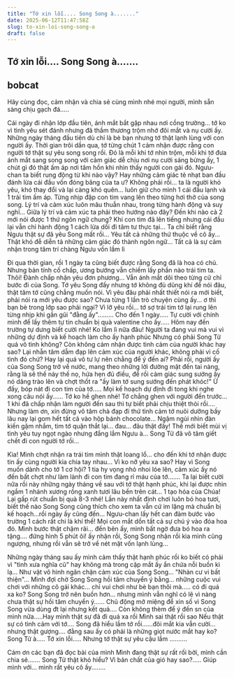 ```yaml
---
title: "Tớ xin lỗi.... Song Song à......."
date: 2025-06-12T11:47:58Z
slug: to-xin-loi-song-song-a
draft: false
---
```


## Tớ xin lỗi.... Song Song à.......

## bobcat

Hãy cùng đọc, cảm nhận và chia sẻ cùng mình nhé mọi người, mình sẵn sàng chịu gạch đá..... 
 
Cái ngày đi nhận lớp đầu tiên, ánh mắt bắt gặp nhau nơi cồng trường... tớ ko vì tình yêu sét đánh nhưng đã thầm thương trộm nhớ đôi mắt và nụ cười ấy. Những ngày tháng đầu tiên dù chỉ là bè bạn nhưng tớ thật lạnh lùng với con người ấy. Thời gian trôi dần qua, tớ từng chút 1 cảm nhận được rằng con người tớ thật sự yêu song song rồi. Đó là mỗi khi tớ nhìn trộm, mỗi khi tớ đưa ánh mắt sang song song với cảm giác dễ chịu nơi nụ cười sáng bừng ấy, 1 chút gì đó thật ấm áp nơi tâm hồn khi nhìn thấy người con gái đó. Ngưu-chan ta biết rung động từ khi nào vậy? Hay những cảm giác tẻ nhạt ban đầu đánh lừa cái đầu vốn đóng băng của ta ư? Không phải rồi... ta là người khó yêu,  khó thay đổi và lại càng khó quên... luôn giữ cho mình 1 cái đầu lạnh và 1 trái tim ấm áp. Từng nhịp đập con tim vang lên theo từng hơi thở của song song. Lý trí và cảm xúc luôn mâu thuẫn nhau, trong từng hành động và suy nghĩ... Giữa lý trí và cảm xúc ta phải theo hướng nào đây? Đến khi nào cả 2 mới nói được 1 thứ ngôn ngữ chung? Khi con tim đã lên tiếng nhưng cái đầu lại vẫn chỉ hành động 1 cách lừa dối đi tâm tư thực tại... Ta chỉ biết rằng Ngưu thật sự đã yêu Song mất rồi... Yêu tất cả những thứ thuộc về cô ấy... Thật khó đễ diễn tả những cảm giác đó thành ngôn ngữ... Tất cả là sự cảm nhận trong tâm trí chàng Ngưu vốn lầm lì 
 
Đi qua thời gian, rồi 1 ngày ta cũng biết được rằng Song đã là hoa có chủ. Nhưng bản tính cố chấp, ương bướng vẫn chiếm lấy phần nào trái tim ta. Thôi! Đành chấp nhận yêu đơn phương... Vẫn ánh mắt dõi theo từng cử chỉ bước đi của Song. Tớ yêu Song đấy nhưng tớ không đủ dũng khí để nói đâu, thật tâm tớ cũng chẳng muốn nói. Vì yêu đâu phải nhất thiết nói ra mới biết, phải nói ra mới yêu được sao? Chưa từng 1 lần trò chuyện cùng ấy... ơ thì bạn bè trong lớp sao phải ngại? Vì lỡ yêu rồi... tớ sợ trái tim tớ lại rung lên từng nhịp khi gần gũi "đằng ấy"......... Cho đến 1 ngày..... Tự cười với chính mình để lấy thêm tự tin chuẩn bị quà valentine cho ấy..... Hôm nay đến trường tự dưng biết cười nhé! Ko lầm lì nữa đâu! Người ta đang vui mà  vui vì những dự định và kế hoạch làm cho ấy hạnh phúc  Nhưng có phải Song Tử quá vô tình không? Còn không cảm nhận được tình cảm của người khác hay sao? Lại nhẫn tâm dẫm đạp lên cảm xúc của người khác, không phải vì cố tình đó chứ? Hay lại quá vô tư lự nên chẳng để ý đến ai? Phải rồi, người ấy của Song Song trở về nước, mang theo những lời đường mật đến tai nàng, rằng là sẽ thế này thế nọ, hứa hẹn đủ điều, để rồi cảm giác sung sướng ấy nó dâng trào lên và chợt thốt ra "ấy làm tớ sung sướng đến phát khóc!" Ừ đấy, bóp nát đi con tim của tớ..... Mọi kế hoạch dự định đi tong khi nghe xong câu nói ấy...... Tớ ko hề ghen nhé! Tớ chẳng ghen với người đến trước... 1 khi đã chấp nhận làm người đến sau thì tự biết phải chịu thiệt thòi rồi.... Nhưng làm ơn, xin đừng vô tâm chà đạp đi thứ tình cảm tớ nuôi dưỡng bấy lâu nay lại gom hết tất cả vào hộp bánh chocolate... Ngậm ngùi nhìn đàn kiến gặm nhắm, tim tớ quặn thắt lại... đau... đâu thật đấy! Thế mới biết mùi vị tình yêu tuy ngọt ngào nhưng đắng lắm Ngưu à... Song Tử đã vô tâm giết chết đi con người tớ rồi...
 
Kìa! Mình chợt nhận ra trái tim mình thật loang lổ... cho đến khi tớ nhận được tin ấy cùng người kia chia tay nhau... Vì ko nỡ yêu xa sao? Hay vì Song muốn dành cho tớ 1 cơ hội? 1 tia hy vọng nhỏ nhoi lóe lên, cảm xúc ấy nó đến bất chợt như làm lành đi con tim đang rỉ máu của tớ....... Ta lại biết cười nữa rồi này  những ngày tháng về sau với tớ thật hạnh phúc, khi lại được nhìn ngắm 1 nhánh xương rồng xanh tươi lâu bền trên cát... 1 tạo hóa của Chúa! Lại gấp rút chuẩn bị quà 8-3 nhé! Lần này nhất định chơi luôn bó hoa tươi, biết thế nào Song Song cũng thích cho xem  ta vẫn cứ im lặng mà chuẩn bị kế hoạch...rồi ngày ấy cũng đến... Ngưu-chan lấy hết can đảm bước vào trường 1 cách rất chi là khí thế! Mọi con mắt dồn tất cả sự chú ý vào đóa hoa đó. Mình bước thật chậm rãi... đến bên ấy, mình bất ngờ đưa bó hoa ra tặng.... đứng hình 5 phút  ôi! ấy nhận rồi, Song Song nhận rồi kìa  mình cũng ngượng, nhưng rồi vẫn sẽ trở về nét mặt vốn lạnh lùng...
 
Những ngày tháng sau ấy mình cảm thấy thật hạnh phúc  rồi ko biết có phải vì "tình xưa nghĩa cũ" hay không mà trong cặp mắt ấy ẩn chứa nỗi buồn kì lạ... Như vật vô hình ngăn chặn cảm xúc của Song Song... "Nhàn cư vi bất thiện"... Mình đợi chờ Song Song hồi tâm chuyển ý bằng... những cuộc vui chơi với những cô gái khác... chỉ vui chơi như bè bạn thôi mà..... có đi quá xa ko? Song Song trở nên buồn hơn... nhưng mình vẫn nghĩ có lẽ vì nàng chưa thật sự hồi tâm chuyển ý...... Chủ động mở miệng để xin số vì Song Song vừa dùng đt lại nhưng kết quả.... Còn không thèm để ý đến sn của mình nữa.....Hay mình thật sự đã đi quá xa rồi  Mình sai thật rồi sao  Nếu thật sự có tình cảm với tớ.... Song đã hiểu lầm tớ rồi......đôi mắt kia vẫn cười... nhưng thật gượng.... đằng sau ấy có phải là những giọt nước mắt hay ko? Song Tử à..... Tớ xin lỗi..... Nhưng tớ thật sự yêu cậu lắm ..........
 
Cám ơn các bạn đã đọc bài của mình  Mình đang thật sự rất rối bời, mình cần chia sẻ....... Song Tử thật khó hiểu? Vì bản chất của gió hay sao?..... Giúp mình với... mình rất yêu cô ấy........